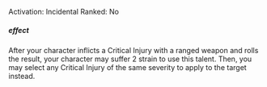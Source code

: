 Activation: Incidental
Ranked: No
##### effect
After your character inflicts a Critical Injury
with a ranged weapon and rolls the result,
your character may suffer 2 strain to use this
talent. Then, you may select any Critical
Injury of the same severity to apply to the
target instead.